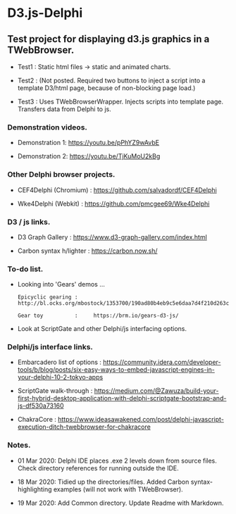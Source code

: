# D3.js-Delphi

## Test project for displaying d3.js graphics in a TWebBrowser.

- Test1 : Static html files -> static and animated charts.

- Test2 : (Not posted. Required two buttons to inject a script into a template D3/html page, because of non-blocking page load.)

- Test3 : Uses TWebBrowserWrapper. Injects scripts into template page. Transfers data from Delphi to js.


### Demonstration videos.

- Demonstration 1: https://youtu.be/pPhYZ9wAvbE

- Demonstration 2: https://youtu.be/TjKuMoU2kBg


### Other Delphi browser projects.

- CEF4Delphi (Chromium)   :     https://github.com/salvadordf/CEF4Delphi

- Wke4Delphi (Webkit)     :     https://github.com/pmcgee69/Wke4Delphi


### D3 / js  links.

- D3 Graph Gallery        :     https://www.d3-graph-gallery.com/index.html

- Carbon syntax h/lighter :     https://carbon.now.sh/


### To-do list.

- Looking into 'Gears' demos ... 

      Epicyclic gearing :     http://bl.ocks.org/mbostock/1353700/190ad80b4eb9c5e6daa7d4f210d263cbfb6db675
      
      Gear toy          :     https://brm.io/gears-d3-js/
      
- Look at ScriptGate and other Delphi/js interfacing options.


### Delphi/js interface links.
- Embarcadero list of options : https://community.idera.com/developer-tools/b/blog/posts/six-easy-ways-to-embed-javascript-engines-in-your-delphi-10-2-tokyo-apps

- ScriptGate walk-through : https://medium.com/@Zawuza/build-your-first-hybrid-desktop-application-with-delphi-scriptgate-bootstrap-and-js-df530a73160

- ChakraCore : https://www.ideasawakened.com/post/delphi-javascript-execution-ditch-twebbrowser-for-chakracore


### Notes.

- 01 Mar 2020:  Delphi IDE places .exe 2 levels down from source files.  Check directory references for running outside the IDE.

- 18 Mar 2020:  Tidied up the directories/files.  Added Carbon syntax-highlighting examples (will not work with TWebBrowser).

- 19 Mar 2020:  Add Common directory. Update Readme with Markdown.
